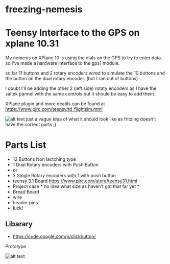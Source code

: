 # freezing-nemesis

# Teensy Interface to the GPS  on xplane 10.31

My nemesis on XPlane 10 is using the dials on the GPS to try to enter data. so I've made a hardware interface to the gps1 module.

so far 11 buttons and 2 rotary encoders wired to simulate the 10 buttons and the button on the dual rotary encoder.
(but I ran out of buttons)

I doubt I'll be adding the other 2 (left side) rotaty encoders as I have the saitek pannel with the same controls
but it should be easy to add them.


XPlane plugin and more deatils can be found at 
https://www.pjrc.com/teensy/td_flightsim.html




![alt text](https://raw.githubusercontent.com/xpd259/freezing-nemesis/master/Images/teenyGPS_bb.png "Circuit Layout")
just a vague idea of what it should look like as fritzing doesn't have the correct parts ;)


# Parts List

* 12 Buttons Non lactching type
* 1 Dual Rotary encoders with Push Button 
* or
* 2 Single Rotary encoders with 1 with push button
* teensy 3.1 Board https://www.pjrc.com/store/teensy31.html
* Project case * no idea what size as haven't got that far yet *
* Bread Board
* wire
* header pins
* luck!

## Libarary
* https://code.google.com/p/clickbutton/




Prototype 

![alt text](https://raw.githubusercontent.com/xpd259/freezing-nemesis/master/Images/IMG_20150131_171303.jpg "Circuit Layout")
